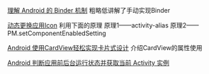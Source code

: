 [理解 Android 的 Binder 机制](http://www.jianshu.com/p/f4f722d3e51d)
粗略低讲解了手动实现Binder

[动态更换应用Icon](https://gold.xitu.io/post/585a897aac502e0067130874)
利用下面的原理
原理1——activity-alias
原理2——PM.setComponentEnabledSetting

[Android 使用CardView轻松实现卡片式设计](http://yifeng.studio/2016/10/18/android-cardview/)
介绍CardView的属性使用

[Android 判断应用前后台运行状态并获取当前 Activity 实例](http://yifeng.studio/2016/11/02/android-app-running-status/)